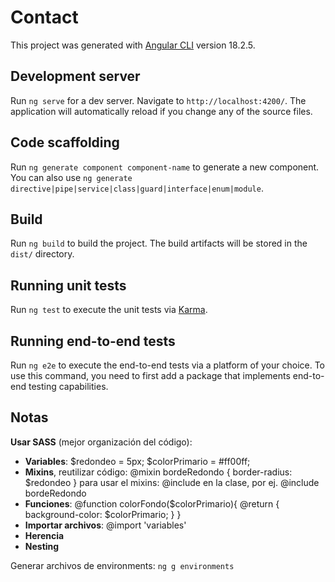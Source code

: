 # Contact

This project was generated with [Angular CLI](https://github.com/angular/angular-cli) version 18.2.5.

## Development server

Run `ng serve` for a dev server. Navigate to `http://localhost:4200/`. The application will automatically reload if you change any of the source files.

## Code scaffolding

Run `ng generate component component-name` to generate a new component. You can also use `ng generate directive|pipe|service|class|guard|interface|enum|module`.

## Build

Run `ng build` to build the project. The build artifacts will be stored in the `dist/` directory.

## Running unit tests

Run `ng test` to execute the unit tests via [Karma](https://karma-runner.github.io).

## Running end-to-end tests

Run `ng e2e` to execute the end-to-end tests via a platform of your choice. To use this command, you need to first add a package that implements end-to-end testing capabilities.

## Notas

**Usar SASS** (mejor organización del código):  
- **Variables**: $redondeo = 5px; $colorPrimario = #ff00ff;
- **Mixins**, reutilizar código: @mixin bordeRedondo { border-radius: $redondeo }
    para usar el mixins: @include en la clase, por ej. @include bordeRedondo 
- **Funciones**: @function colorFondo($colorPrimario){
                @return {
                    background-color: $colorPrimario;
                }
            }
- **Importar archivos**: @import 'variables'
- **Herencia**
- **Nesting**

Generar archivos de environments: `ng g environments`

